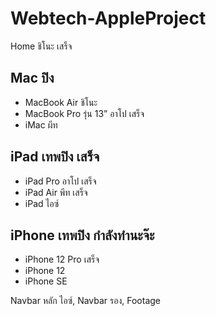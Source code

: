 # Webtech-AppleProject

Home ชิโนะ เสร็จ

## Mac ปิง

- MacBook Air ชิโนะ
- MacBook Pro รุ่น 13” อาโป เสร็จ
- iMac ผีท

## iPad เทพปิง เสร็จ

- iPad Pro อาโป เสร็จ
- iPad Air พีท เสร็จ
- iPad ไอซ์

## iPhone เทพปิง กำลังทำนะจ๊ะ

- iPhone 12 Pro เสร็จ
- iPhone 12
- iPhone SE

Navbar หลัก ไอซ์, Navbar รอง, Footage
